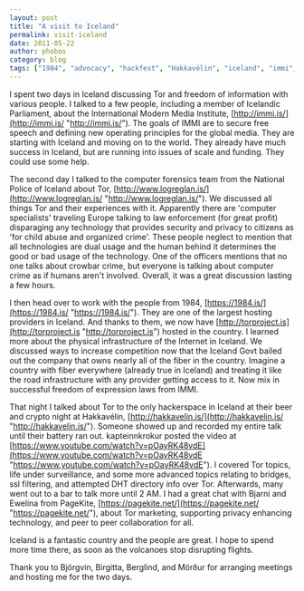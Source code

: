 ```yaml
---
layout: post
title: "A visit to Iceland"
permalink: visit-iceland
date: 2011-05-22
author: phobos
category: blog
tags: ["1984", "advocacy", "hackfest", "Hakkavélin", "iceland", "immi", "law enforcement", "pagekite", "tor fans", "volcanoes"]
---
```


I spent two days in Iceland discussing Tor and freedom of information with various people. I talked to a few people, including a member of Icelandic Parliament, about the International Modern Media Institute, [http://immi.is/](http://immi.is/ "http://immi.is/"). The goals of IMMI are to secure free speech and defining new operating principles for the global media. They are starting with Iceland and moving on to the world. They already have much success in Iceland, but are running into issues of scale and funding. They could use some help.

The second day I talked to the computer forensics team from the National Police of Iceland about Tor, [http://www.logreglan.is/](http://www.logreglan.is/ "http://www.logreglan.is/"). We discussed all things Tor and their experiences with it. Apparently there are 'computer specialists' traveling Europe talking to law enforcement (for great profit) disparaging any technology that provides security and privacy to citizens as 'for child abuse and organized crime'. These people neglect to mention that all technologies are dual usage and the human behind it determines the good or bad usage of the technology. One of the officers mentions that no one talks about crowbar crime, but everyone is talking about computer crime as if humans aren't involved. Overall, it was a great discussion lasting a few hours.

I then head over to work with the people from 1984, [https://1984.is/](https://1984.is/ "https://1984.is/"). They are one of the largest hosting providers in Iceland. And thanks to them, we now have [http://torproject.is](http://torproject.is "http://torproject.is") hosted in the country. I learned more about the physical infrastructure of the Internet in Iceland. We discussed ways to increase competition now that the Iceland Govt bailed out the company that owns nearly all of the fiber in the country. Imagine a country with fiber everywhere (already true in Iceland) and treating it like the road infrastructure with any provider getting access to it. Now mix in successful freedom of expression laws from IMMI.

That night I talked about Tor to the only hackerspace in Iceland at their beer and crypto night at Hakkavélin, [http://hakkavelin.is/](http://hakkavelin.is/ "http://hakkavelin.is/"). Someone showed up and recorded my entire talk until their battery ran out. kapteinnkrokur posted the video at [https://www.youtube.com/watch?v=pOayRK48vdE](https://www.youtube.com/watch?v=pOayRK48vdE "https://www.youtube.com/watch?v=pOayRK48vdE"). I covered Tor topics, life under surveillance, and some more advanced topics relating to bridges, ssl filtering, and attempted DHT directory info over Tor. Afterwards, many went out to a bar to talk more until 2 AM. I had a great chat with Bjarni and Ewelina from PageKite, [https://pagekite.net/](https://pagekite.net/ "https://pagekite.net/"), about Tor marketing, supporting privacy enhancing technology, and peer to peer collaboration for all.

Iceland is a fantastic country and the people are great. I hope to spend more time there, as soon as the volcanoes stop disrupting flights.

Thank you to Björgvin, Birgitta, Berglind, and Mörður for arranging meetings and hosting me for the two days.

